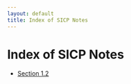 ```yaml
---
layout: default
title: Index of SICP Notes
---
```


# Index of SICP Notes

* [Section 1.2]({{site.url}}notes/section-1-2.html)